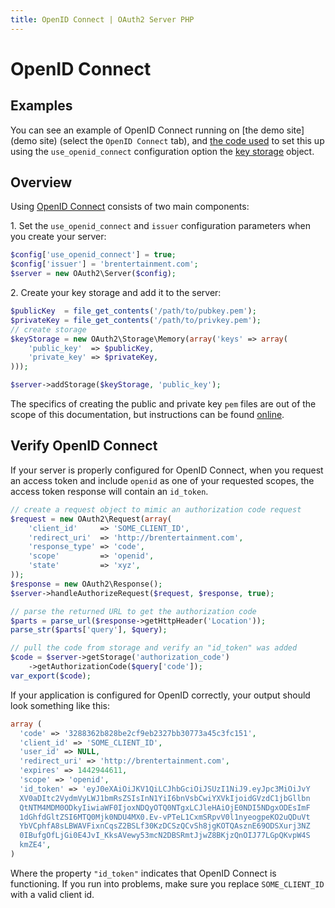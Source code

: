 ```yaml
---
title: OpenID Connect | OAuth2 Server PHP
---
```


# OpenID Connect

## Examples

You can see an example of OpenID Connect running on
[the demo site](demo site) (select the `OpenID Connect` tab), and
[the code used](use_openid_connect) to set this up using the
`use_openid_connect` configuration option the [key storage](key_storage) object.

## Overview

Using [OpenID Connect](http://openid.net/connect/) consists of two main
components:

1\. Set the `use_openid_connect` and `issuer` configuration parameters when you
create your server:

```php
$config['use_openid_connect'] = true;
$config['issuer'] = 'brentertainment.com';
$server = new OAuth2\Server($config);
```

>

2\. Create your key storage and add it to the server:

```php
$publicKey  = file_get_contents('/path/to/pubkey.pem');
$privateKey = file_get_contents('/path/to/privkey.pem');
// create storage
$keyStorage = new OAuth2\Storage\Memory(array('keys' => array(
    'public_key'  => $publicKey,
    'private_key' => $privateKey,
)));

$server->addStorage($keyStorage, 'public_key');
```

The specifics of creating the public and private key `pem` files are out of the
scope of this documentation, but instructions can be found
[online](https://www.digicert.com/ssl-support/pem-ssl-creation.htm).

## Verify OpenID Connect

If your server is properly configured for OpenID Connect, when you request an
access token and include `openid` as one of your requested scopes, the access
token response will contain an `id_token`.

```php
// create a request object to mimic an authorization code request
$request = new OAuth2\Request(array(
    'client_id'     => 'SOME_CLIENT_ID',
    'redirect_uri'  => 'http://brentertainment.com',
    'response_type' => 'code',
    'scope'         => 'openid',
    'state'         => 'xyz',
));
$response = new OAuth2\Response();
$server->handleAuthorizeRequest($request, $response, true);

// parse the returned URL to get the authorization code
$parts = parse_url($response->getHttpHeader('Location'));
parse_str($parts['query'], $query);

// pull the code from storage and verify an "id_token" was added
$code = $server->getStorage('authorization_code')
	->getAuthorizationCode($query['code']);
var_export($code);
```

If your application is configured for OpenID correctly, your output should look
something like this:

```php
array (
  'code' => '3288362b828be2cf9eb2327bb30773a45c3fc151',
  'client_id' => 'SOME_CLIENT_ID',
  'user_id' => NULL,
  'redirect_uri' => 'http://brentertainment.com',
  'expires' => 1442944611,
  'scope' => 'openid',
  'id_token' => 'eyJ0eXAiOiJKV1QiLCJhbGciOiJSUzI1NiJ9.eyJpc3MiOiJvY
  XV0aDItc2VydmVyLWJ1bmRsZSIsInN1YiI6bnVsbCwiYXVkIjoidGVzdC1jbGllbn
  QtNTM4MDM0ODkyIiwiaWF0IjoxNDQyOTQ0NTgxLCJleHAiOjE0NDI5NDgxODEsImF
  1dGhfdGltZSI6MTQ0Mjk0NDU4MX0.Ev-vPTeL1CxmSRpvV0l1nyeogpeKO2uQDuVt
  YbVCphfA8sLBWAVFixnCqsZ2BSLf30KzDCSzQCvSh8jgKOTQAsznE69ODSXurj3NZ
  0IBufgOfLjGi0E4JvI_KksAVewy53mcN2DBSRmtJjwZ8BKjzQnOIJ77LGpQKvpW4S
  kmZE4',
)

```

Where the property `"id_token"` indicates that OpenID Connect is functioning. If
you run into problems, make sure you replace `SOME_CLIENT_ID` with a valid
client id.

[use_openid_connect]: https://github.com/bshaffer/oauth2-demo-php/blob/master/src/OAuth2Demo/Server/Server.php#L43
[key storage]: https://github.com/bshaffer/oauth2-demo-php/blob/master/src/OAuth2Demo/Server/Server.php#L83
[demo site]: http://brentertainment.com/oauth2/